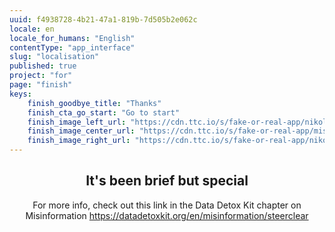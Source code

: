 ```yaml
---
uuid: f4938728-4b21-47a1-819b-7d505b2e062c
locale: en
locale_for_humans: "English"
contentType: "app_interface"
slug: "localisation"
published: true
project: "for"
page: "finish"
keys:
    finish_goodbye_title: "Thanks"
    finish_cta_go_start: "Go to start"
    finish_image_left_url: "https://cdn.ttc.io/s/fake-or-real-app/nikoline_nik_-8694.jpg"
    finish_image_center_url: "https://cdn.ttc.io/s/fake-or-real-app/misinfo_logo.jpg"
    finish_image_right_url: "https://cdn.ttc.io/s/fake-or-real-app/nikoline_nik_-7168.jpg"
---
```

<h2 style="text-align: center;"> It's been brief but <b>special</b></h2>

<p style="text-align: center;"> For more info, check out this link in the Data Detox Kit chapter on Misinformation <a href="https://datadetoxkit.org/en/misinformation/steerclear" target="_blank"> https://datadetoxkit.org/en/misinformation/steerclear</a></p>
